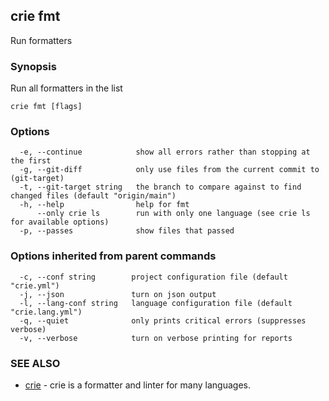 ## crie fmt

Run formatters

### Synopsis

Run all formatters in the list

```
crie fmt [flags]
```

### Options

```
  -e, --continue            show all errors rather than stopping at the first
  -g, --git-diff            only use files from the current commit to (git-target)
  -t, --git-target string   the branch to compare against to find changed files (default "origin/main")
  -h, --help                help for fmt
      --only crie ls        run with only one language (see crie ls for available options)
  -p, --passes              show files that passed
```

### Options inherited from parent commands

```
  -c, --conf string        project configuration file (default "crie.yml")
  -j, --json               turn on json output
  -l, --lang-conf string   language configuration file (default "crie.lang.yml")
  -q, --quiet              only prints critical errors (suppresses verbose)
  -v, --verbose            turn on verbose printing for reports
```

### SEE ALSO

* [crie](crie.md)	 - crie is a formatter and linter for many languages.


